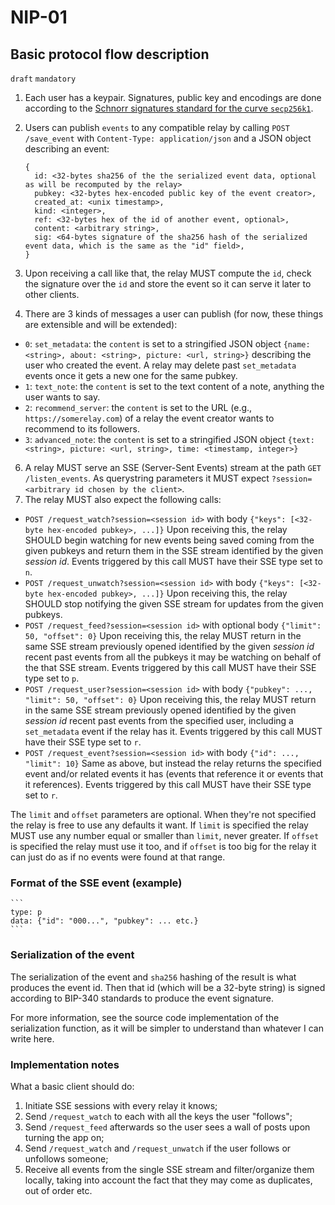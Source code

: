 NIP-01
======

Basic protocol flow description
-------------------------------

`draft` `mandatory`


1. Each user has a keypair. Signatures, public key and encodings are done according to the [Schnorr signatures standard for the curve `secp256k1`](https://github.com/bitcoin/bips/blob/master/bip-0340.mediawiki).
2. Users can publish `events` to any compatible relay by calling `POST /save_event` with `Content-Type: application/json` and a JSON object describing an event:

    ```
    {
      id: <32-bytes sha256 of the the serialized event data, optional as will be recomputed by the relay>
      pubkey: <32-bytes hex-encoded public key of the event creator>,
      created_at: <unix timestamp>,
      kind: <integer>,
      ref: <32-bytes hex of the id of another event, optional>,
      content: <arbitrary string>,
      sig: <64-bytes signature of the sha256 hash of the serialized event data, which is the same as the "id" field>,
    }
    ```
4. Upon receiving a call like that, the relay MUST compute the `id`, check the signature over the `id` and store the event so it can serve it later to other clients.
5. There are 3 kinds of messages a user can publish (for now, these things are extensible and will be extended):
  - `0`: `set_metadata`: the `content` is set to a stringified JSON object `{name: <string>, about: <string>, picture: <url, string>}` describing the user who created the event. A relay may delete past `set_metadata` events once it gets a new one for the same pubkey.
  - `1`: `text_note`: the `content` is set to the text content of a note, anything the user wants to say.
  - `2`: `recommend_server`: the `content` is set to the URL (e.g., `https://somerelay.com`) of a relay the event creator wants to recommend to its followers.
  - `3`: `advanced_note`: the `content` is set to a stringified JSON object `{text: <string>, picture: <url, string>, time: <timestamp, integer>}` 
6. A relay MUST serve an SSE (Server-Sent Events) stream at the path `GET /listen_events`. As querystring parameters it MUST expect `?session=<arbitrary id chosen by the client>`.
7. The relay MUST also expect the following calls:
  - `POST /request_watch?session=<session id>` with body `{"keys": [<32-byte hex-encoded pubkey>, ...]}`
    Upon receiving this, the relay SHOULD begin watching for new events being saved coming from the given pubkeys and return them in the SSE stream identified by the given _session id_. Events triggered by this call MUST have their SSE type set to `n`.
  - `POST /request_unwatch?session=<session id>` with body `{"keys": [<32-byte hex-encoded pubkey>, ...]}`
    Upon receiving this, the relay SHOULD stop notifying the given SSE stream for updates from the given pubkeys.
  - `POST /request_feed?session=<session id>` with optional body `{"limit": 50, "offset": 0}`
    Upon receiving this, the relay MUST return in the same SSE stream previously opened identified by the given _session id_ recent past events from all the pubkeys it may be watching on behalf of the that SSE stream. Events triggered by this call MUST have their SSE type set to `p`.
  - `POST /request_user?session=<session id>` with body `{"pubkey": ..., "limit": 50, "offset": 0}`
    Upon receiving this, the relay MUST return in the same SSE stream previously opened identified by the given _session id_ recent past events from the specified user, including a `set_metadata` event if the relay has it. Events triggered by this call MUST have their SSE type set to `r`.
  - `POST /request_event?session=<session id>` with body `{"id": ..., "limit": 10}`
    Same as above, but instead the relay returns the specified event and/or related events it has (events that reference it or events that it references). Events triggered by this call MUST have their SSE type set to `r`.

The `limit` and `offset` parameters are optional. When they're not specified the relay is free to use any defaults it want. If `limit` is specified the relay MUST use any number equal or smaller than `limit`, never greater. If `offset` is specified the relay must use it too, and if `offset` is too big for the relay it can just do as if no events were found at that range.

### Format of the SSE event (example)

    ```
    type: p
    data: {"id": "000...", "pubkey": ... etc.}
    ```

### Serialization of the event

The serialization of the event and `sha256` hashing of the result is what produces the event id. Then that id (which will be a 32-byte string) is signed according to BIP-340 standards to produce the event signature.

For more information, see the source code implementation of the serialization function, as it will be simpler to understand than whatever I can write here.

### Implementation notes

What a basic client should do:

1. Initiate SSE sessions with every relay it knows;
2. Send `/request_watch` to each with all the keys the user "follows";
3. Send `/request_feed` afterwards so the user sees a wall of posts upon turning the app on;
4. Send `/request_watch` and `/request_unwatch` if the user follows or unfollows someone;
5. Receive all events from the single SSE stream and filter/organize them locally, taking into account the fact that they may come as duplicates, out of order etc.
